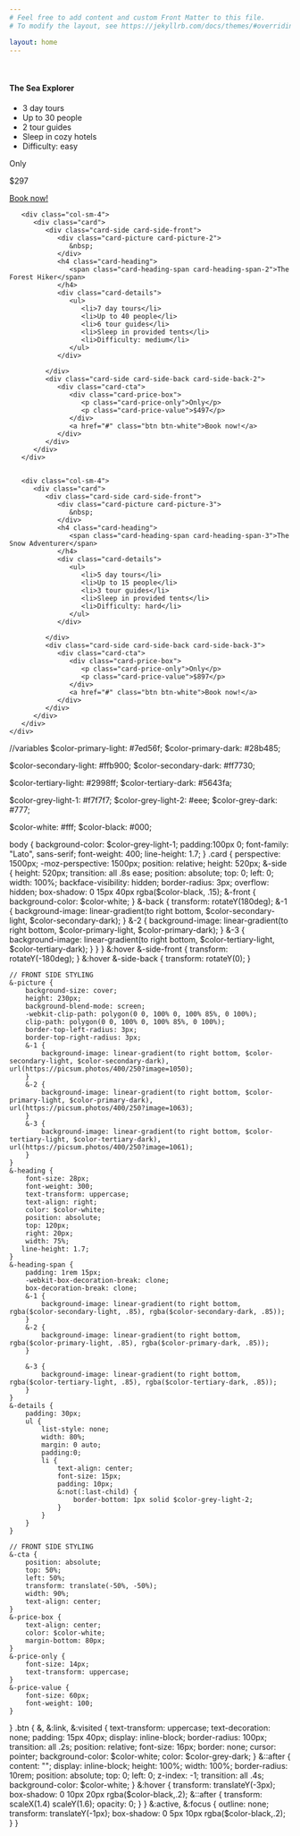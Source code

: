 ```yaml
---
# Feel free to add content and custom Front Matter to this file.
# To modify the layout, see https://jekyllrb.com/docs/themes/#overriding-theme-defaults

layout: home
---
```

<html>
	<body>
<div class="container">
	<div class="row">
	   <div class="col-sm-4">
	      <div class="card">
	         <div class="card-side card-side-front">
	            <div class="card-picture card-picture-1">
	               &nbsp;
	            </div>
	            <h4 class="card-heading">
	               <span class="card-heading-span card-heading-span-1">The Sea Explorer</span>
	            </h4>
	            <div class="card-details">
	               <ul>
	                  <li>3 day tours</li>
	                  <li>Up to 30 people</li>
	                  <li>2 tour guides</li>
	                  <li>Sleep in cozy hotels</li>
	                  <li>Difficulty: easy</li>
	               </ul>
	            </div>
	         </div>
	         <div class="card-side card-side-back card-side-back-1">
	            <div class="card-cta">
	               <div class="card-price-box">
	                  <p class="card-price-only">Only</p>
	                  <p class="card-price-value">$297</p>
	               </div>
	               <a href="#" class="btn btn-white">Book now!</a>
	            </div>
	         </div>
	      </div>
	   </div>


	   <div class="col-sm-4">
	      <div class="card">
	         <div class="card-side card-side-front">
	            <div class="card-picture card-picture-2">
	               &nbsp;
	            </div>
	            <h4 class="card-heading">
	               <span class="card-heading-span card-heading-span-2">The Forest Hiker</span>
	            </h4>
	            <div class="card-details">
	               <ul>
	                  <li>7 day tours</li>
	                  <li>Up to 40 people</li>
	                  <li>6 tour guides</li>
	                  <li>Sleep in provided tents</li>
	                  <li>Difficulty: medium</li>
	               </ul>
	            </div>

	         </div>
	         <div class="card-side card-side-back card-side-back-2">
	            <div class="card-cta">
	               <div class="card-price-box">
	                  <p class="card-price-only">Only</p>
	                  <p class="card-price-value">$497</p>
	               </div>
	               <a href="#" class="btn btn-white">Book now!</a>
	            </div>
	         </div>
	      </div>
	   </div>


	   <div class="col-sm-4">
	      <div class="card">
	         <div class="card-side card-side-front">
	            <div class="card-picture card-picture-3">
	               &nbsp;
	            </div>
	            <h4 class="card-heading">
	               <span class="card-heading-span card-heading-span-3">The Snow Adventurer</span>
	            </h4>
	            <div class="card-details">
	               <ul>
	                  <li>5 day tours</li>
	                  <li>Up to 15 people</li>
	                  <li>3 tour guides</li>
	                  <li>Sleep in provided tents</li>
	                  <li>Difficulty: hard</li>
	               </ul>
	            </div>

	         </div>
	         <div class="card-side card-side-back card-side-back-3">
	            <div class="card-cta">
	               <div class="card-price-box">
	                  <p class="card-price-only">Only</p>
	                  <p class="card-price-value">$897</p>
	               </div>
	               <a href="#" class="btn btn-white">Book now!</a>
	            </div>
	         </div>
	      </div>
	   </div>
	</div>
</div>
</body>
</html>


//variables
$color-primary-light: #7ed56f;
$color-primary-dark: #28b485;

$color-secondary-light: #ffb900;
$color-secondary-dark: #ff7730;

$color-tertiary-light: #2998ff;
$color-tertiary-dark: #5643fa;

$color-grey-light-1: #f7f7f7;
$color-grey-light-2: #eee;
$color-grey-dark: #777;

$color-white: #fff;
$color-black: #000;

body {
    background-color: $color-grey-light-1;
    padding:100px 0;
    font-family: "Lato", sans-serif;
    font-weight: 400;
    line-height: 1.7;
}
.card {
    perspective: 1500px;
    -moz-perspective: 1500px;
    position: relative;
    height: 520px;
    &-side {
        height: 520px;
        transition: all .8s ease;
        position: absolute;
        top: 0;
        left: 0;
        width: 100%;
        backface-visibility: hidden;
        border-radius: 3px;
        overflow: hidden;
        box-shadow: 0 15px 40px rgba($color-black, .15);
        &-front {
            background-color: $color-white;
        }
        &-back {
            transform: rotateY(180deg);
            &-1 {
                background-image: linear-gradient(to right bottom, $color-secondary-light, $color-secondary-dark);
            }
            &-2 {
                background-image: linear-gradient(to right bottom, $color-primary-light, $color-primary-dark);
            }
            &-3 {
                background-image: linear-gradient(to right bottom, $color-tertiary-light, $color-tertiary-dark);
            }
        }
    }
    &:hover &-side-front {
        transform: rotateY(-180deg);
    }
    &:hover &-side-back {
        transform: rotateY(0);
    }

    // FRONT SIDE STYLING
    &-picture {
        background-size: cover;
        height: 230px;
        background-blend-mode: screen;
        -webkit-clip-path: polygon(0 0, 100% 0, 100% 85%, 0 100%);
        clip-path: polygon(0 0, 100% 0, 100% 85%, 0 100%);
        border-top-left-radius: 3px;
        border-top-right-radius: 3px;
        &-1 {
            background-image: linear-gradient(to right bottom, $color-secondary-light, $color-secondary-dark), url(https://picsum.photos/400/250?image=1050);
        }
        &-2 {
            background-image: linear-gradient(to right bottom, $color-primary-light, $color-primary-dark), url(https://picsum.photos/400/250?image=1063);
        }
        &-3 {
            background-image: linear-gradient(to right bottom, $color-tertiary-light, $color-tertiary-dark), url(https://picsum.photos/400/250?image=1061);
        }
    }
    &-heading {
        font-size: 28px;
        font-weight: 300;
        text-transform: uppercase;
        text-align: right;
        color: $color-white;
        position: absolute;
        top: 120px;
        right: 20px;
        width: 75%;
       line-height: 1.7;
    }
    &-heading-span {
        padding: 1rem 15px;
        -webkit-box-decoration-break: clone;
        box-decoration-break: clone;
        &-1 {
            background-image: linear-gradient(to right bottom, rgba($color-secondary-light, .85), rgba($color-secondary-dark, .85));
        }
        &-2 {
            background-image: linear-gradient(to right bottom, rgba($color-primary-light, .85), rgba($color-primary-dark, .85));
        }

        &-3 {
            background-image: linear-gradient(to right bottom, rgba($color-tertiary-light, .85), rgba($color-tertiary-dark, .85));
        }
    }
    &-details {
        padding: 30px;
        ul {
            list-style: none;
            width: 80%;
            margin: 0 auto;
            padding:0;
            li {
                text-align: center;
                font-size: 15px;
                padding: 10px;
                &:not(:last-child) {
                    border-bottom: 1px solid $color-grey-light-2;
                }
            }
        }
    }

    // FRONT SIDE STYLING
    &-cta {
        position: absolute;
        top: 50%;
        left: 50%;
        transform: translate(-50%, -50%);
        width: 90%;
        text-align: center;
    }
    &-price-box {
        text-align: center;
        color: $color-white;
        margin-bottom: 80px;
    }
    &-price-only {
        font-size: 14px;
        text-transform: uppercase;
    }
    &-price-value {
        font-size: 60px;
        font-weight: 100;
    }
}
.btn {
    &, &:link, &:visited {
        text-transform: uppercase;
        text-decoration: none;
        padding: 15px 40px;
        display: inline-block;
        border-radius: 100px;
        transition: all .2s;
        position: relative;
        font-size: 16px;
        border: none;
        cursor: pointer;
       background-color: $color-white;
        color: $color-grey-dark;
    }
   &::after {
        content: "";
        display: inline-block;
        height: 100%;
        width: 100%;
        border-radius: 10rem;
        position: absolute;
        top: 0;
        left: 0;
        z-index: -1;
        transition: all .4s;
         background-color: $color-white;
    }
   &:hover {
        transform: translateY(-3px);
        box-shadow: 0 10px 20px rgba($color-black,.2);
        &::after {
            transform: scaleX(1.4) scaleY(1.6);
            opacity: 0;
        }
    }
    &:active, &:focus {
        outline: none;
        transform: translateY(-1px);
        box-shadow: 0 5px 10px rgba($color-black,.2);
    }
}
